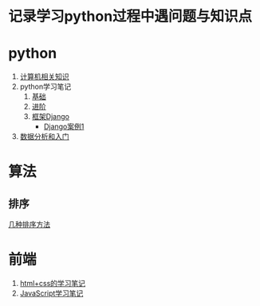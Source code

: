 记录学习python过程中遇问题与知识点
====

# python
1. [计算机相关知识](./python/pc.md)
2. python学习笔记
    1. [基础](./python/python1.md)
    2. [进阶](./python/python2.md)
    3. [框架Django](./python/python3.md)
        - [Django案例1](./python/django1.md)
3. [数据分析和入门](./python/data.md)

# 算法
## 排序
[几种排序方法](./sort/sort.md)

# 前端
1. [html+css的学习笔记](./html/html.md)
2. [JavaScript学习笔记](./html/js.md)